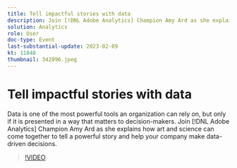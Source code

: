 ```yaml
---
title: Tell impactful stories with data
description: Join [!DNL Adobe Analytics] Champion Amy Ard as she explains how art and science can come together to tell a powerful story and help your company make data-driven decisions.
solution: Analytics
role: User
doc-type: Event
last-substantial-update: 2023-02-09
kt: 11848
thumbnail: 342096.jpeg
---
```

# Tell impactful stories with data

Data is one of the most powerful tools an organization can rely on, but only if it is presented in a way that matters to decision-makers. Join [!DNL Adobe Analytics] Champion Amy Ard as she explains how art and science can come together to tell a powerful story and help your company make data-driven decisions.

>[!VIDEO](https://video.tv.adobe.com/v/342096/?quality=12&learn=on)
